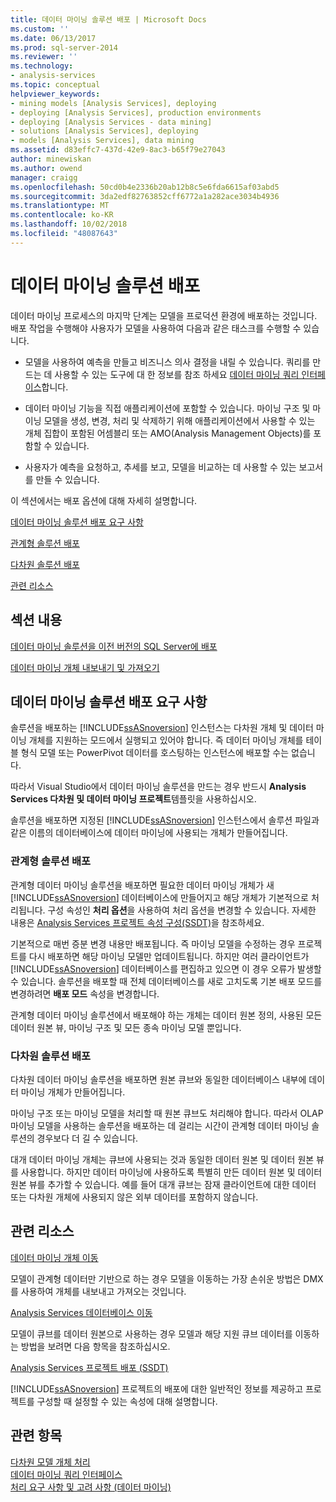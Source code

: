 ```yaml
---
title: 데이터 마이닝 솔루션 배포 | Microsoft Docs
ms.custom: ''
ms.date: 06/13/2017
ms.prod: sql-server-2014
ms.reviewer: ''
ms.technology:
- analysis-services
ms.topic: conceptual
helpviewer_keywords:
- mining models [Analysis Services], deploying
- deploying [Analysis Services], production environments
- deploying [Analysis Services - data mining]
- solutions [Analysis Services], deploying
- models [Analysis Services], data mining
ms.assetid: d83effc7-437d-42e9-8ac3-b65f79e27043
author: minewiskan
ms.author: owend
manager: craigg
ms.openlocfilehash: 50cd0b4e2336b20ab12b8c5e6fda6615af03abd5
ms.sourcegitcommit: 3da2edf82763852cff6772a1a282ace3034b4936
ms.translationtype: MT
ms.contentlocale: ko-KR
ms.lasthandoff: 10/02/2018
ms.locfileid: "48087643"
---
```

# <a name="deployment-of-data-mining-solutions"></a>데이터 마이닝 솔루션 배포
  데이터 마이닝 프로세스의 마지막 단계는 모델을 프로덕션 환경에 배포하는 것입니다. 배포 작업을 수행해야 사용자가 모델을 사용하여 다음과 같은 태스크를 수행할 수 있습니다.  
  
-   모델을 사용하여 예측을 만들고 비즈니스 의사 결정을 내릴 수 있습니다. 쿼리를 만드는 데 사용할 수 있는 도구에 대 한 정보를 참조 하세요 [데이터 마이닝 쿼리 인터페이스](data-mining-query-tools.md)합니다.  
  
-   데이터 마이닝 기능을 직접 애플리케이션에 포함할 수 있습니다. 마이닝 구조 및 마이닝 모델을 생성, 변경, 처리 및 삭제하기 위해 애플리케이션에서 사용할 수 있는 개체 집합이 포함된 어셈블리 또는 AMO(Analysis Management Objects)를 포함할 수 있습니다.  
  
-   사용자가 예측을 요청하고, 추세를 보고, 모델을 비교하는 데 사용할 수 있는 보고서를 만들 수 있습니다.  
  
 이 섹션에서는 배포 옵션에 대해 자세히 설명합니다.  
  
 [데이터 마이닝 솔루션 배포 요구 사항](#bkmk_Reqs)  
  
 [관계형 솔루션 배포](#bkmk_RelationalSltn)  
  
 [다차원 솔루션 배포](#bkmk_MDSltn)  
  
 [관련 리소스](#bkmk_Resources)  
  
## <a name="in-this-section"></a>섹션 내용  
 [데이터 마이닝 솔루션을 이전 버전의 SQL Server에 배포](deploy-a-data-mining-solution-to-previous-versions-of-sql-server.md)  
  
 [데이터 마이닝 개체 내보내기 및 가져오기](export-and-import-data-mining-objects.md)  
  
##  <a name="bkmk_Reqs"></a> 데이터 마이닝 솔루션 배포 요구 사항  
 솔루션을 배포하는 [!INCLUDE[ssASnoversion](../../includes/ssasnoversion-md.md)] 인스턴스는 다차원 개체 및 데이터 마이닝 개체를 지원하는 모드에서 실행되고 있어야 합니다. 즉 데이터 마이닝 개체를 테이블 형식 모델 또는 PowerPivot 데이터를 호스팅하는 인스턴스에 배포할 수는 없습니다.  
  
 따라서 Visual Studio에서 데이터 마이닝 솔루션을 만드는 경우 반드시 **Analysis Services 다차원 및 데이터 마이닝 프로젝트**템플릿을 사용하십시오.  
  
 솔루션을 배포하면 지정된 [!INCLUDE[ssASnoversion](../../includes/ssasnoversion-md.md)] 인스턴스에서 솔루션 파일과 같은 이름의 데이터베이스에 데이터 마이닝에 사용되는 개체가 만들어집니다.  
  
###  <a name="bkmk_RelationalSltn"></a> 관계형 솔루션 배포  
 관계형 데이터 마이닝 솔루션을 배포하면 필요한 데이터 마이닝 개체가 새 [!INCLUDE[ssASnoversion](../../includes/ssasnoversion-md.md)] 데이터베이스에 만들어지고 해당 개체가 기본적으로 처리됩니다. 구성 속성인 **처리 옵션**을 사용하여 처리 옵션을 변경할 수 있습니다. 자세한 내용은 [Analysis Services 프로젝트 속성 구성&#40;SSDT&#41;](../multidimensional-models/configure-analysis-services-project-properties-ssdt.md)을 참조하세요.  
  
 기본적으로 매번 증분 변경 내용만 배포됩니다. 즉 마이닝 모델을 수정하는 경우 프로젝트를 다시 배포하면 해당 마이닝 모델만 업데이트됩니다. 하지만 여러 클라이언트가 [!INCLUDE[ssASnoversion](../../includes/ssasnoversion-md.md)] 데이터베이스를 편집하고 있으면 이 경우 오류가 발생할 수 있습니다. 솔루션을 배포할 때 전체 데이터베이스를 새로 고치도록 기본 배포 모드를 변경하려면 **배포 모드** 속성을 변경합니다.  
  
 관계형 데이터 마이닝 솔루션에서 배포해야 하는 개체는 데이터 원본 정의, 사용된 모든 데이터 원본 뷰, 마이닝 구조 및 모든 종속 마이닝 모델 뿐입니다.  
  
###  <a name="bkmk_MDSltn"></a> 다차원 솔루션 배포  
 다차원 데이터 마이닝 솔루션을 배포하면 원본 큐브와 동일한 데이터베이스 내부에 데이터 마이닝 개체가 만들어집니다.  
  
 마이닝 구조 또는 마이닝 모델을 처리할 때 원본 큐브도 처리해야 합니다. 따라서 OLAP 마이닝 모델을 사용하는 솔루션을 배포하는 데 걸리는 시간이 관계형 데이터 마이닝 솔루션의 경우보다 더 길 수 있습니다.  
  
 대개 데이터 마이닝 개체는 큐브에 사용되는 것과 동일한 데이터 원본 및 데이터 원본 뷰를 사용합니다. 하지만 데이터 마이닝에 사용하도록 특별히 만든 데이터 원본 및 데이터 원본 뷰를 추가할 수 있습니다. 예를 들어 대개 큐브는 잠재 클라이언트에 대한 데이터 또는 다차원 개체에 사용되지 않은 외부 데이터를 포함하지 않습니다.  
  
##  <a name="bkmk_Resources"></a> 관련 리소스  
 [데이터 마이닝 개체 이동](moving-data-mining-objects.md)  
  
 모델이 관계형 데이터만 기반으로 하는 경우 모델을 이동하는 가장 손쉬운 방법은 DMX를 사용하여 개체를 내보내고 가져오는 것입니다.  
  
 [Analysis Services 데이터베이스 이동](../multidimensional-models/move-an-analysis-services-database.md)  
  
 모델이 큐브를 데이터 원본으로 사용하는 경우 모델과 해당 지원 큐브 데이터를 이동하는 방법을 보려면 다음 항목을 참조하십시오.  
  
 [Analysis Services 프로젝트 배포 &#40;SSDT&#41;](../multidimensional-models/deploy-analysis-services-projects-ssdt.md)  
  
 [!INCLUDE[ssASnoversion](../../includes/ssasnoversion-md.md)] 프로젝트의 배포에 대한 일반적인 정보를 제공하고 프로젝트를 구성할 때 설정할 수 있는 속성에 대해 설명합니다.  
  
## <a name="see-also"></a>관련 항목  
 [다차원 모델 개체 처리](../multidimensional-models/processing-a-multidimensional-model-analysis-services.md)   
 [데이터 마이닝 쿼리 인터페이스](data-mining-query-tools.md)   
 [처리 요구 사항 및 고려 사항 &#40;데이터 마이닝&#41;](processing-requirements-and-considerations-data-mining.md)  
  
  
